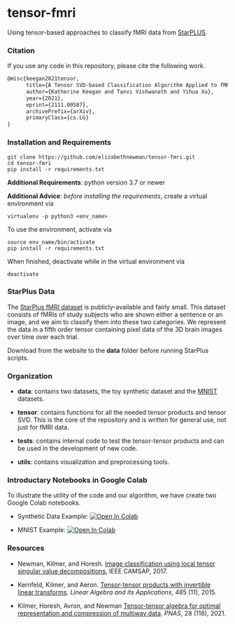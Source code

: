 # tensor-fmri


Using tensor-based approaches to classify fMRI data from [StarPLUS](http://www.cs.cmu.edu/afs/cs.cmu.edu/project/theo-81/www/). 

### Citation
If you use any code in this repository, please cite the following work.

```latex
@misc{keegan2021tensor,
      title={A Tensor SVD-based Classification Algorithm Applied to fMRI Data}, 
      author={Katherine Keegan and Tanvi Vishwanath and Yihua Xu},
      year={2021},
      eprint={2111.00587},
      archivePrefix={arXiv},
      primaryClass={cs.LG}
}
```

### Installation and Requirements
```angular2html
git clone https://github.com/elizabethnewman/tensor-fmri.git
cd tensor-fmri
pip install -r requirements.txt
```
**Additional Requirements**: python version 3.7 or newer

**Additional Advice**: *before installing the requirements*, create a virtual environment via
```angular2html
virtualenv -p python3 <env_name>
```
To use the environment, activate via
```angular2html
source env_name/bin/activate
pip install -r requirements.txt
```
When finished, deactivate while in the virtual environment via
```angular2html
deactivate
```

### StarPlus Data

The [StarPlus fMRI dataset](http://www.cs.cmu.edu/afs/cs.cmu.edu/project/theo-81/www/) is publicly-available and fairly small.  This dataset consists of fMRIs of study subjects who are shown either a sentence or an image, and we aim to classify them into these two categories.  We represent the data in a fifth order tensor containing pixel data of the 3D brain images over time over each trial. 

Download from the website to the **data** folder before running StarPlus scripts.


### Organization

* **data**:  contains two datasets, the toy synthetic dataset and the [MNIST](http://yann.lecun.com/exdb/mnist/) datasets.

* **tensor**: contains functions for all the needed tensor products and tensor SVD.  This is the core of the repository and is written for general use, not just for fMRI data.


* **tests**: contains internal code to test the tensor-tensor products and can be used in the development of new code.

* **utils**: contains visualization and preprocessing tools.  


### Introductary Notebooks in Google Colab

To illustrate the utility of the code and our algorithm, we have create two Google Colab notebooks.

* Synthetic Data Example:
[![Open In Colab](https://colab.research.google.com/assets/colab-badge.svg)](https://colab.research.google.com/github/elizabethnewman/tensor-fmri/blob/main/notebooks/TensorFMRI_StripesNotebook.ipynb)

* MNIST Example:
[![Open In Colab](https://colab.research.google.com/assets/colab-badge.svg)](https://colab.research.google.com/github/elizabethnewman/tensor-fmri/blob/main/notebooks/TensorFMRI_MNISTNotebook.ipynb)


### Resources

* Newman, Kilmer, and Horesh. [Image classification using local tensor singular value decompositions](https://ieeexplore.ieee.org/document/8313137), IEEE CAMSAP, 2017.

* Kernfeld, Kilmer, and Aeron. [Tensor-tensor products with invertible linear transforms](https://www.sciencedirect.com/science/article/pii/S0024379515004358). *Linear Algebra and its Applications*, 485 (11), 2015.

* Kilmer, Horesh, Avron, and Newman [Tensor-tensor algebra for optimal representation and compression of multiway data](https://www.pnas.org/content/118/28/e2015851118/tab-article-info). *PNAS*, 28 (118), 2021.



